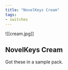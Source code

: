 ```yaml
---
title: "NovelKeys Cream"
tags:
- switches
---
```


![[cream.jpg]]

## NovelKeys Cream

Got these in a sample pack.
